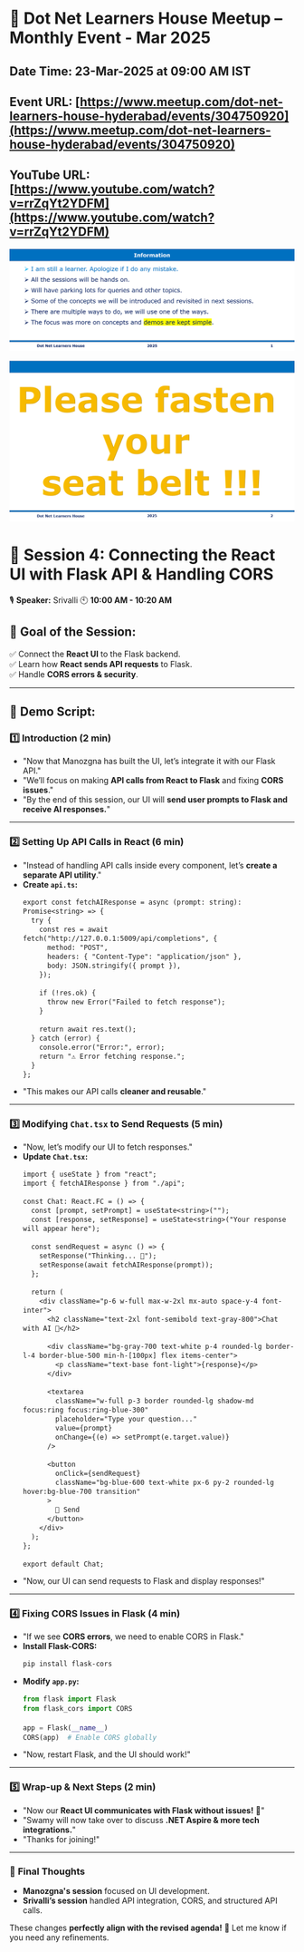 # 📢 Dot Net Learners House Meetup – Monthly Event - Mar 2025

## Date Time: 23-Mar-2025 at 09:00 AM IST

## Event URL: [https://www.meetup.com/dot-net-learners-house-hyderabad/events/304750920](https://www.meetup.com/dot-net-learners-house-hyderabad/events/304750920)

## YouTube URL: [https://www.youtube.com/watch?v=rrZqYt2YDFM](https://www.youtube.com/watch?v=rrZqYt2YDFM)



![Information | 100x100](./Documentation/Images/Information.PNG)

![Seat Belt | 100x100](./Documentation/Images/SeatBelt.PNG)


# **🚀 Session 4: Connecting the React UI with Flask API & Handling CORS**  
🎙️ **Speaker:** Srivalli
🕙 **10:00 AM - 10:20 AM**  

## **🎯 Goal of the Session:**  
✅ Connect the **React UI** to the Flask backend.  
✅ Learn how **React sends API requests** to Flask.  
✅ Handle **CORS errors & security**.  

---

## **📝 Demo Script:**

### **1️⃣ Introduction (2 min)**
- "Now that Manozgna has built the UI, let’s integrate it with our Flask API."
- "We’ll focus on making **API calls from React to Flask** and fixing **CORS issues**."
- "By the end of this session, our UI will **send user prompts to Flask and receive AI responses.**"

---

### **2️⃣ Setting Up API Calls in React (6 min)**
- "Instead of handling API calls inside every component, let’s **create a separate API utility**."
- **Create `api.ts`:**
  ```tsx
  export const fetchAIResponse = async (prompt: string): Promise<string> => {
    try {
      const res = await fetch("http://127.0.0.1:5009/api/completions", {
        method: "POST",
        headers: { "Content-Type": "application/json" },
        body: JSON.stringify({ prompt }),
      });

      if (!res.ok) {
        throw new Error("Failed to fetch response");
      }

      return await res.text();
    } catch (error) {
      console.error("Error:", error);
      return "⚠️ Error fetching response.";
    }
  };
  ```
- "This makes our API calls **cleaner and reusable**."

---

### **3️⃣ Modifying `Chat.tsx` to Send Requests (5 min)**
- "Now, let’s modify our UI to fetch responses."
- **Update `Chat.tsx`:**
  ```tsx
  import { useState } from "react";
  import { fetchAIResponse } from "./api";

  const Chat: React.FC = () => {
    const [prompt, setPrompt] = useState<string>("");
    const [response, setResponse] = useState<string>("Your response will appear here");

    const sendRequest = async () => {
      setResponse("Thinking... 🤔");
      setResponse(await fetchAIResponse(prompt));
    };

    return (
      <div className="p-6 w-full max-w-2xl mx-auto space-y-4 font-inter">
        <h2 className="text-2xl font-semibold text-gray-800">Chat with AI 🤖</h2>

        <div className="bg-gray-700 text-white p-4 rounded-lg border-l-4 border-blue-500 min-h-[100px] flex items-center">
          <p className="text-base font-light">{response}</p>
        </div>

        <textarea
          className="w-full p-3 border rounded-lg shadow-md focus:ring focus:ring-blue-300"
          placeholder="Type your question..."
          value={prompt}
          onChange={(e) => setPrompt(e.target.value)}
        />

        <button
          onClick={sendRequest}
          className="bg-blue-600 text-white px-6 py-2 rounded-lg hover:bg-blue-700 transition"
        >
          🚀 Send
        </button>
      </div>
    );
  };

  export default Chat;
  ```
- "Now, our UI can send requests to Flask and display responses!"

---

### **4️⃣ Fixing CORS Issues in Flask (4 min)**
- "If we see **CORS errors**, we need to enable CORS in Flask."
- **Install Flask-CORS:**
  ```bash
  pip install flask-cors
  ```
- **Modify `app.py`:**
  ```python
  from flask import Flask
  from flask_cors import CORS

  app = Flask(__name__)
  CORS(app)  # Enable CORS globally
  ```
- "Now, restart Flask, and the UI should work!"

---

### **5️⃣ Wrap-up & Next Steps (2 min)**
- "Now our **React UI communicates with Flask without issues!** 🎉"
- "Swamy will now take over to discuss **.NET Aspire & more tech integrations.**"
- "Thanks for joining!"

---

### 🔹 **Final Thoughts**
- **Manozgna's session** focused on UI development.  
- **Srivalli’s session** handled API integration, CORS, and structured API calls.  

These changes **perfectly align with the revised agenda!** 🚀 Let me know if you need any refinements.